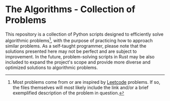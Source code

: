 # The Algorithms - Collection of Problems

This repository is a collection of Python scripts designed to efficiently solve algorithmic problems[^1], with the purpose of practicing how to approach similar problems. As a self-taught programmer, please note that the solutions presented here may not be perfect and are subject to improvement. In the future, problem-solving scripts in Rust may be also included to expand the project's scope and provide more diverse and optimized solutions to algorithmic problems.

[^1]: Most problems come from or are inspired by [Leetcode](https://leetcode.com/problemset/all/) problems. If so, the files themselves will most likely include the link and/or a brief exemplified description of the problem in question.
